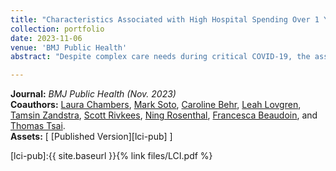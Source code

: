 ```yaml
---
title: "Characteristics Associated with High Hospital Spending Over 1 Year Among Patients Hospitalised for COVID-19 in the USA: a Cohort Study"
collection: portfolio
date: 2023-11-06
venue: 'BMJ Public Health'
abstract: "Despite complex care needs during critical COVID-19, the associated long-term healthcare spending is poorly understood, limiting the ability of policy-makers to prioritise necessary care and plan for future medical countermeasures. We conducted a retrospective cohort study of adults hospitalised with COVID-19 in the USA (April ‒ June 2020) using data from the national PINC AI Healthcare Database. Patients were followed for 365 days to measure hospital spending starting on the date of admission. We used a multivariable logistic model to identify characteristics associated with high spending. Among 73,606 patients hospitalised with COVID-19, 73% were aged ≥50 years, 51% were female, and 37% were non-Hispanic white. Mean hospital spending per patient over 90 days was USD: 28,712 and over 365 days was USD: 31,768. Patients who received care in the intensive care unit, received a non-recommended COVID-19 treatment, had a longer length of stay, and had Medicare or Medicaid insurance were associated with a higher predicted probability of high hospital spending over 365 days. Patients who received recommended treatment and were Hispanic and any race, ‘other’ or unknown race and ethnicity, or female were associated with a lower predicted probability of high hospital spending. Most hospital spending incurred over 1 year was for care within 90 days of admission. Patients receiving complex care or non-recommended treatments were associated with higher spending, while those receiving recommended treatments were associated with lower spending. These findings can inform pandemic preparedness planning."

---
```


**Journal:** _BMJ Public Health (Nov. 2023)_
<br>
**Coauthors:** [Laura Chambers][lchambers], [Mark Soto][msoto], [Caroline Behr][cbehr], [Leah Lovgren][llovgren], [Tamsin Zandstra][tzandstra], [Scott Rivkees][srivkees], [Ning Rosenthal][nrosenthal], [Francesca Beaudoin][fbeaudoin], and [Thomas Tsai][ttsai].
<br/>
**Assets:** [ [Published Version][lci-pub] ]

[lci-pub]:{{ site.baseurl }}{% link files/LCI.pdf %}

[lchambers]: https://vivo.brown.edu/display/lchambe1
[msoto]: https://www.linkedin.com/in/markjsoto/
[cbehr]: https://scholar.google.com/citations?user=IO6wn_MAAAAJ&hl=en
[llovgren]: https://pandemics.sph.brown.edu/people/leah-lovgren
[tzandstra]: https://dean.sph.brown.edu/incubator-lab
[srivkees]: https://vivo.brown.edu/display/srivkees
[nrosenthal]: https://www.linkedin.com/in/ningrosenthal/
[fbeaudoin]: https://vivo.brown.edu/display/fbeaudoi
[ttsai]: https://www.hsph.harvard.edu/profile/thomas-c-tsai/
